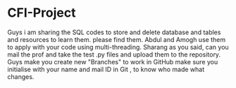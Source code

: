 # CFI-Project
Guys i am sharing the SQL codes to store and delete database and tables and resources to learn them.
please find them.
Abdul and Amogh use them to apply with your code using multi-threading. 
Sharang as you said, can you mail the prof and take the test .py files and upload them to the repository.
Guys make you create new "Branches" to work in GitHub make sure you initialise with your name and mail ID in Git , to know who made what changes.
